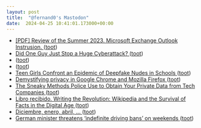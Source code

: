 ```yaml
---
layout: post
title:  "@fernand0's Mastodon"
date:  2024-04-25 10:41:01.173000+00:00
---
```

*  [[PDF] Review of the Summer 2023. Microsoft Exchange Outlook Instrusion.   ](https://www.cisa.gov/sites/default/files/2024-04/CSRB_Review_of_the_Summer_2023_MEO_Intrusion_Final_508c.pdf) ([toot](https://mastodon.social/@fernand0/112331434306532565))
*  [Did One Guy Just Stop a Huge Cyberattack? ](https://www.nytimes.com/2024/04/03/technology/prevent-cyberattack-linux.htm) ([toot](https://mastodon.social/@fernand0/112331096616521896))
*  [ ](https://mastodon.social/users/fernand0/statuses/112330902492494193/activity) ([toot](https://mastodon.social/users/fernand0/statuses/112330902492494193/activity))
*  [ ](https://mastodon.social/@vrruiz) ([toot](https://mastodon.social/@fernand0/112330901717426912))
*  [Teen Girls Confront an Epidemic of Deepfake Nudes in Schools ](https://www.nytimes.com/2024/04/08/technology/deepfake-ai-nudes-westfield-high-school.htm) ([toot](https://mastodon.social/@fernand0/112330847668659761))
*  [Demystifying privacy in Google Chrome and Mozilla Firefox ](https://medium.com/@apurvak/demystifying-privacy-in-google-chrome-and-mozilla-firefox-9a651e97717) ([toot](https://mastodon.social/@fernand0/112329275605605945))
*  [The Sneaky Methods Police Use to Obtain Your Private Data from Tech Companies ](https://www.globalvillagespace.com/tech/the-sneaky-methods-police-use-to-obtain-your-private-data-from-tech-companies) ([toot](https://mastodon.social/@fernand0/112327401187571097))
*  [Libro recibido. Writing the Revolution: Wikipedia and the Survival of Facts in the Digital Age ](https://fotografiasenmovimiento.wordpress.com/2024/04/24/libro-recibido-writing-the-revolution-wikipedia-and-the-survival-of-facts-in-the-digital-age) ([toot](https://mastodon.social/@fernand0/112327347166685270))
*  [Diciembre, enero, abril, … ](https://avecesunafoto.wordpress.com/2024/04/24/diciembre-enero-abril) ([toot](https://mastodon.social/@fernand0/112327137195525758))
*  [German minister threatens ‘indefinite driving bans’ on weekends ](https://www.politico.eu/article/germany-climate-cars-volker-wissing-minister-suggests-indefinite-driving-bans-on-weekends) ([toot](https://mastodon.social/@fernand0/112327053126428186))
